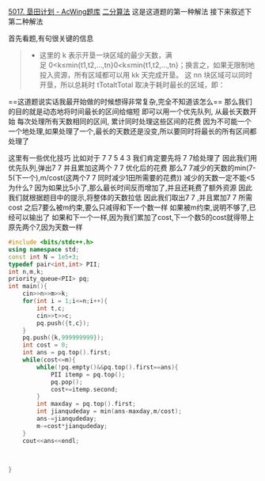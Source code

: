 [5017. 垦田计划 - AcWing题库](https://www.acwing.com/problem/content/description/5020/)
[二分算法](二分算法.md)
这是这道题的第一种解法
接下来叙述下第二种解法

首先看题,有句很关键的信息
> - 这里的 k 表示开垦一块区域的最少天数，满足 0<k≤min{t1,t2,…,tn}0<k≤min{t1,t2,…,tn}；换言之，如果无限制地投入资源，所有区域都可以用 kk 天完成开垦。
> 这 nn 块区域可以同时开垦，所以总耗时 tTotaltTotal 取决于耗时最长的区域，即：

==这道题说实话我最开始做的时候想得非常复杂,完全不知道该怎么==
那么我们的目的就是动态地将时间最长的区间给缩短
即可以用一个优先队列,
从最长天数开始
每次处理所有天数相同的区间,
累计同时处理这些区间的花费
因为不可能一个一个地处理,如果处理了一个,最长的天数还是没变,所以要同时将最长的所有区间都处理了

这里有一些优化技巧
比如对于 7 7 5 4 3
我们肯定要先将 7 7给处理了
因此我们用优先队列,弹出7 7
并且累加这两个 7 7 优化后的花费
那么7 7减少的天数的min(7-5(下一个),m/cost(这两个7 7 同时减少1田所需要的花费))
减少的天数一定不能<5
为什么?
因为如果比5小了,那么最长时间反而增加了,并且还耗费了额外资源
因此我们就根据题目中的提示,将整体的天数拉低
因此我们取出7 7 ,并且累加7 7 所需cost
之后7要么被m约束,要么只减得和下一个数一样
如果被m约束,说明不够了,已经可以输出了
如果和下一个一样,因为我们累加了cost,下一个数5的cost就得带上原先两个7,因为天数一样

```c++
#include <bits/stdc++.h>
using namespace std;
const int N = 1e5+3;
typedef pair<int,int> PII;
int n,m,k;
priority_queue<PII> pq;
int main(){
	cin>>n>>m>>k;
	for(int i = 1;i<=n;i++){
		int t,c;
		cin>>t>>c;
		pq.push({t,c});
	}
	pq.push({k,999999999});
	int cost = 0;
	int ans = pq.top().first;
	while(cost<=m){
		while(!pq.empty()&&pq.top().first==ans){
			PII itemp = pq.top();
			pq.pop();
			cost+=itemp.second;
		}
		int maxday = pq.top().first;
		int jianqudeday = min(ans-maxday,m/cost);
		ans-=jianqudeday;
		m-=cost*jianqudeday;
	}
	cout<<ans<<endl;
	
	

}
```